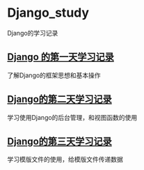 # Django_study
Django的学习记录



## [Django 的第一天学习记录](./Django学习第一天.md)

了解Django的框架思想和基本操作



##	[Django的第二天学习记录](./Django学习第二天.md)

学习使用Django的后台管理，和视图函数的使用



## [Django的第三天学习记录](./Django学习第三天.md)

学习模版文件的使用，给模版文件传递数据